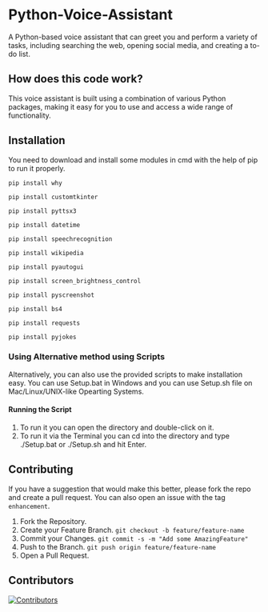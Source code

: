 # Python-Voice-Assistant

A Python-based voice assistant that can greet you and perform a variety of tasks, including searching the web, opening social media, and creating a to-do list.

## How does this code work?

This voice assistant is built using a combination of various Python packages, making it easy for you to use and access a wide range of functionality.

## Installation

You need to download and install some modules in cmd with the help of pip to run it properly.

`pip install why`

`pip install customtkinter`

`pip install pyttsx3`

`pip install datetime`

`pip install speechrecognition`

`pip install wikipedia`

`pip install pyautogui`

`pip install screen_brightness_control`

`pip install pyscreenshot`

`pip install bs4`

`pip install requests`

`pip install pyjokes`



### Using Alternative method using Scripts

Alternatively, you can also use the provided scripts to make installation easy.
You can use Setup.bat in Windows and you can use Setup.sh file on Mac/Linux/UNIX-like Opearting Systems.

#### Running the Script

1) To run it you can open the directory and double-click on it.
2) To run it via the Terminal you can cd into the directory and type ./Setup.bat or ./Setup.sh and hit Enter.

## Contributing

If you have a suggestion that would make this better, please fork the repo and create a pull request. You can also open an issue with the tag `enhancement`.

1. Fork the Repository.
2. Create your Feature Branch. `git checkout -b feature/feature-name`
3. Commit your Changes. `git commit -s -m "Add some AmazingFeature"`
4. Push to the Branch. `git push origin feature/feature-name`
5. Open a Pull Request.

## Contributors
[![Contributors](https://contrib.rocks/image?repo=subhadip-saha-05/Python-Voice-Assistant)](https://github.com/subhadip-saha-05/Python-Voice-Assistant/graphs/contributors)
